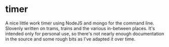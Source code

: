 timer
=====

A nice little work timer using NodeJS and mongo for the command line. Slovenly written on trams, trains and the various in-between places. 
It's intended only for personal use, so there's not nearly enough documentation in the source and some rough bits as I've adapted it over time. 


